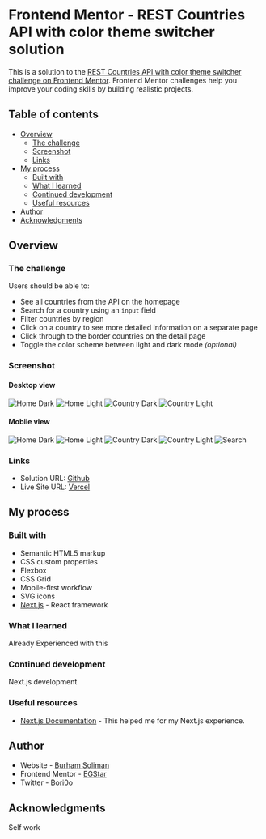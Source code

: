 # Frontend Mentor - REST Countries API with color theme switcher solution

This is a solution to the [REST Countries API with color theme switcher challenge on Frontend Mentor](https://www.frontendmentor.io/challenges/rest-countries-api-with-color-theme-switcher-5cacc469fec04111f7b848ca). Frontend Mentor challenges help you improve your coding skills by building realistic projects. 

## Table of contents

- [Overview](#overview)
  - [The challenge](#the-challenge)
  - [Screenshot](#screenshot)
  - [Links](#links)
- [My process](#my-process)
  - [Built with](#built-with)
  - [What I learned](#what-i-learned)
  - [Continued development](#continued-development)
  - [Useful resources](#useful-resources)
- [Author](#author)
- [Acknowledgments](#acknowledgments)


## Overview

### The challenge

Users should be able to:

- See all countries from the API on the homepage
- Search for a country using an `input` field
- Filter countries by region
- Click on a country to see more detailed information on a separate page
- Click through to the border countries on the detail page
- Toggle the color scheme between light and dark mode *(optional)*

### Screenshot

#### Desktop view

![Home Dark](./docs/imgs/Desktop-Home-Dark.png)
![Home Light](./docs/imgs/Desktop-Home-Light.png)
![Country Dark](./docs/imgs/Desktop-Country-Dark.png)
![Country Light](./docs/imgs/Desktop-Country-Light.png)

#### Mobile view

![Home Dark](./docs/imgs/Mobile-Dark-Home.png)
![Home Light](./docs/imgs/Mobile-Light-Home.png)
![Country Dark](./docs/imgs/Mobile-Dark-Country.png)
![Country Light](./docs/imgs/Mobile-Light-Country.png)
![Search](./docs/imgs/Mobile-Search.png)


### Links

- Solution URL: [Github](https://github.com/egstar/WhereInWorld)
- Live Site URL: [Vercel](https://where-in-world.vercel.app)

## My process

### Built with

- Semantic HTML5 markup
- CSS custom properties
- Flexbox
- CSS Grid
- Mobile-first workflow
- SVG icons
- [Next.js](https://nextjs.org/) - React framework


### What I learned

Already Experienced with this

### Continued development

Next.js development


### Useful resources

- [Next.js Documentation](https://nextjs.org/docs) - This helped me for my Next.js experience.


## Author

- Website - [Burham Soliman](https://www.burhams.com)
- Frontend Mentor - [EGStar](https://www.frontendmentor.io/profile/egstar)
- Twitter - [Bori0o](https://www.twitter.com/bori0o)


## Acknowledgments

Self work